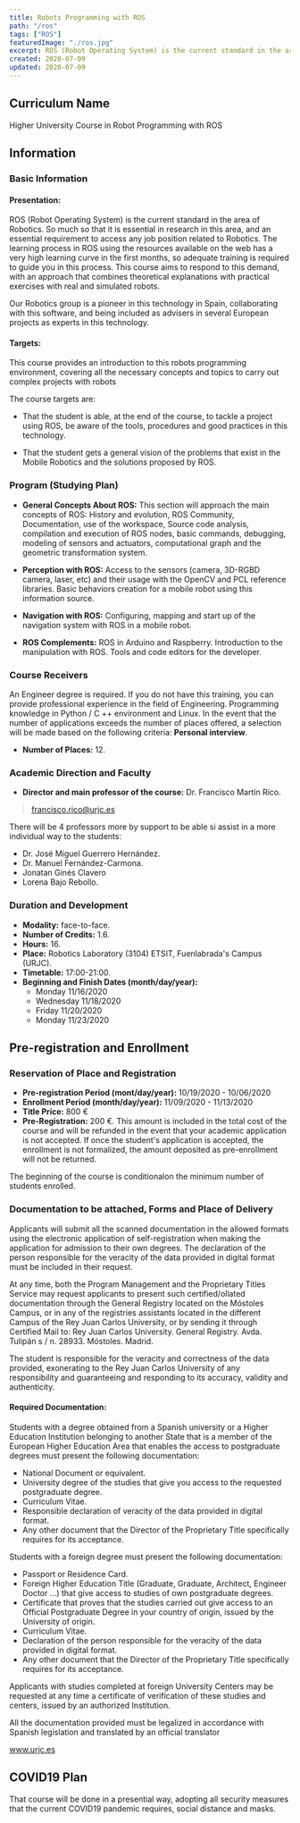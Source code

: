 ```yaml
---
title: Robots Programming with ROS
path: "/ros"
tags: ["ROS"]
featuredImage: "./ros.jpg"
excerpt: ROS (Robot Operating System) is the current standard in the area of ​​Robotics. So much so that it is essential in research in this area, and an essential requirement to access any job position related to Robotics.
created: 2020-07-09
updated: 2020-07-09
---
```


## Curriculum Name

Higher University Course in Robot Programming with ROS

## Information

### Basic Information

#### Presentation:

ROS (Robot Operating System) is the current standard in the area of ​​Robotics. So much so that it is essential in research in this area, and an essential requirement to access any job position related to Robotics. The learning process in ROS using the resources available on the web has a very high learning curve in the first months, so adequate training is required to guide you in this process. This course aims to respond to this demand, with an approach that combines theoretical explanations with practical exercises with real and simulated robots.

Our Robotics group is a pioneer in this technology in Spain, collaborating with this software, and being included as advisers in several European projects as experts in this technology.

#### Targets:

This course provides an introduction to this robots programming environment, covering all the necessary concepts and topics to carry out complex projects with robots

The course targets are:

* That the student is able, at the end of the course, to tackle a project using ROS, be aware of the tools, procedures and good practices in this technology.

* That the student gets a general vision of the problems that exist in the Mobile Robotics and the solutions proposed by ROS.

### Program (Studying Plan)

* **General Concepts About ROS:** This section will approach the main concepts of ROS: History and evolution, ROS Community, Documentation, use of the workspace, Source code analysis, compilation and execution of ROS nodes, basic commands, debugging, modeling of sensors and actuators, computational graph and the geometric transformation system.

* **Perception with ROS:** Access to the sensors (camera, 3D-RGBD camera, laser, etc) and their usage with the OpenCV and PCL reference libraries. Basic behaviors creation for a mobile robot using this information source.

* **Navigation with ROS:** Configuring, mapping and start up of the navigation system with ROS in a mobile robot.

* **ROS Complements:** ROS in Arduino and Raspberry. Introduction to the manipulation with ROS. Tools and code editors for the developer.

### Course Receivers

An Engineer degree is required. If you do not have this training, you can provide professional experience in the field of Engineering. Programming knowledge in Python / C ++ environment and Linux. In the event that the number of applications exceeds the number of places offered, a selection will be made based on the following criteria: **Personal interview**.

* **Number of Places:** 12.

### Academic Direction and Faculty

* **Director and main professor of the course:** Dr. Francisco Martín Rico.
> francisco.rico@urjc.es

There will be 4 professors more by support to be able si assist in a more individual way to the students:

* Dr. José Miguel Guerrero Hernández.
* Dr. Manuel Fernández-Carmona.
* Jonatan Ginés Clavero
* Lorena Bajo Rebollo.

### Duration and Development

* **Modality:** face-to-face.
* **Number of Credits:** 1.6.
* **Hours:** 16.
* **Place:** Robotics Laboratory (3104) ETSIT, Fuenlabrada's Campus (URJC).
* **Timetable:** 17:00-21:00.
* **Beginning and Finish Dates (month/day/year):**
    * Monday 11/16/2020
    * Wednesday 11/18/2020
    * Friday 11/20/2020
    * Monday 11/23/2020

## Pre-registration and Enrollment

### Reservation of Place and Registration

* **Pre-registration Period (mont/day/year):**  10/19/2020 - 10/06/2020
* **Enrollment Period (month/day/year):** 11/09/2020 - 11/13/2020
* **Title Price:** 800 €
* **Pre-Registration:** 200 €. This amount is included in the total cost of the course and will be refunded in the event that your academic application is not accepted. If once the student's application is accepted, the enrollment is not formalized, the amount deposited as pre-enrollment will not be returned.

The beginning of the course is conditionalon the minimum number of students enrolled.

### Documentation to be attached, Forms and Place of Delivery

Applicants will submit all the scanned documentation in the allowed formats using the electronic application of self-registration when making the application for admission to their own degrees. The declaration of the person responsible for the veracity of the data provided in digital format must be included in their request.

At any time, both the Program Management and the Proprietary Titles Service may request applicants to present such certified/ollated documentation through the General Registry located on the Móstoles Campus, or in any of the registries assistants located in the different Campus of the Rey Juan Carlos University, or by sending it through Certified Mail to: Rey Juan Carlos University. General Registry. Avda. Tulipán s / n. 28933. Móstoles. Madrid.

The student is responsible for the veracity and correctness of the data provided, exonerating to the Rey Juan Carlos University of any responsibility and guaranteeing and responding to its accuracy, validity and authenticity.

#### Required Documentation:

Students with a degree obtained from a Spanish university or a Higher Education Institution belonging to another State that is a member of the European Higher Education Area that enables the access to postgraduate degrees must present the following documentation:

* National Document or equivalent.
* University degree of the studies that give you access to the requested postgraduate degree.
* Curriculum Vitae.
* Responsible declaration of veracity of the data provided in digital format.
* Any other document that the Director of the Proprietary Title specifically requires for its acceptance.

Students with a foreign degree must present the following documentation:

* Passport or Residence Card.
* Foreign Higher Education Title (Graduate, Graduate, Architect, Engineer Doctor ...) that give access to studies of own postgraduate degrees.
* Certificate that proves that the studies carried out give access to an Official Postgraduate Degree in your country of origin, issued by the University of origin.
* Curriculum Vitae.
* Declaration of the person responsible for the veracity of the data provided in digital format.
* Any other document that the Director of the Proprietary Title specifically requires for its acceptance.

Applicants with studies completed at foreign University Centers may be requested at any time a certificate of verification of these studies and centers, issued by an authorized Institution.

All the documentation provided must be legalized in accordance with Spanish legislation and translated by an official translator

<a href="https://www.urjc.es" target=”_blank”>www.urjc.es</a>

## COVID19 Plan

That course will be done in a presential way, adopting all security measures that the current COVID19 pandemic requires, social distance and masks.
